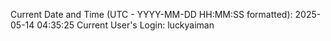 Current Date and Time (UTC - YYYY-MM-DD HH:MM:SS formatted): 2025-05-14 04:35:25
Current User's Login: luckyaiman
